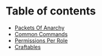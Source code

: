 # Table of contents

* [Packets Of Anarchy](README.md)
* [Common Commands](common-commands.md)
* [Permissions Per Role](permissions-per-role.md)
* [Craftables](craftables.md)

